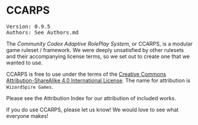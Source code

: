 # CCARPS
<pre>
Version: 0.9.5
Authors: See Authors.md
</pre>

The *Community Codex Adaptive RolePlay System*, or CCARPS, is a modular game ruleset / framework. We were deeply unsatisfied by other rulesets and their accompanying license terms, so we set out to create one that we wanted to use.

CCARPS is free to use under the terms of the [Creative Commons Attribution-ShareAlike 4.0 International License](http://creativecommons.org/licenses/by-sa/4.0/). The name for attribution is `WizardSpire Games`.

Please see the Attribution Index for our attribution of included works.

If you do use CCARPS, please let us know! We would love to see what everyone makes!
